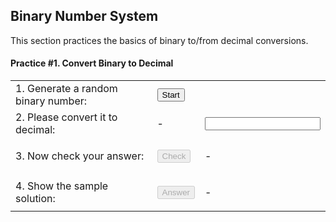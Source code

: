 ## Binary Number System
This section practices the basics of binary to/from decimal conversions.
#### Practice #1. Convert Binary to Decimal
|     |     |     |
| --- | --- | --- |
| 1. Generate a random binary number: | <button id="p1StartBtn" type="button" class = "btn" onclick="p1Random0ToN()">Start</button>|<p id="p1Data"></p> |
| 2. Please convert it to decimal: | - | <input id="p1Input"> |
| 3. Now check your answer: | <button id="p1CheckBtn" type="button" onclick="p1CheckResult()" disabled="true">Check</button> | <p id="p1Result">-</p> |
| 4. Show the sample solution: | <button id="p1AnswerBtn" type="button" onclick="p1ShowAnswer()" disabled="true">Answer</button> | <p id="p1Answer">-</p> |
